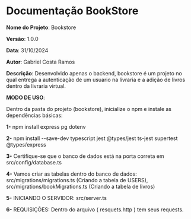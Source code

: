 # Documentação BookStore

**Nome do Projeto**: Bookstore

**Versão**: 1.0.0

**Data**: 31/10/2024

**Autor**: Gabriel Costa Ramos 

**Descrição**:  Desenvolvido apenas o backend, bookstore é um projeto no qual entrega  a autenticação de um usuario na livraria e a adição de livros dentro da livraria virtual.


**MODO DE USO**: 

Dentro da pasta do projeto (bookstore), inicialize o npm e instale as dependências básicas:


**1-** npm install express pg dotenv

**2-** npm install --save-dev typescript jest @types/jest ts-jest supertest @types/express

**3-** Certifique-se que o banco de dados está na porta correta em src/config/database.ts

**4-** Vamos criar as tabelas dentro do banco de dados: src/migrations/migrations.ts (Criando a tabela de USERS), src/migrations/bookMigrations.ts (Criando a tabela de livros)

**5-** INICIANDO O SERVIDOR:   src/server.ts

**6-** REQUISIÇÕES: Dentro do arquivo ( resquets.http ) tem seus requests.


